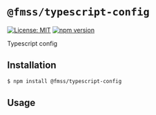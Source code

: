 # `@fmss/typescript-config`

[![License: MIT](https://img.shields.io/badge/License-MIT-green.svg)](../../LICENSE.md) [![npm version](https://badge.fury.io/js/%40fmss%2Ftypescript-config.svg)](https://badge.fury.io/js/%40fmss%2Ftypescript-config.svg)

Typescript config

## Installation

```bash
$ npm install @fmss/typescript-config
```

## Usage
